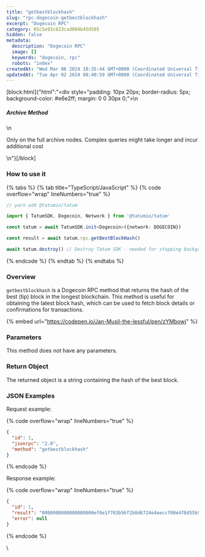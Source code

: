 ```yaml
---
title: "getbestblockhash"
slug: "rpc-dogecoin-getbestblockhash"
excerpt: "Dogecoin RPC"
category: 65c5e93c623cad004b45d505
hidden: false
metadata: 
  description: "Dogecoin RPC"
  image: []
  keywords: "dogecoin, rpc"
  robots: "index"
createdAt: "Wed Mar 06 2024 10:35:44 GMT+0000 (Coordinated Universal Time)"
updatedAt: "Tue Apr 02 2024 08:40:59 GMT+0000 (Coordinated Universal Time)"
---
```

[block:html]{"html":"<div style=\"padding: 10px 20px; border-radius: 5px; background-color: #e6e2ff; margin: 0 0 30px 0;\">\n  <h5>Archive Method</h5>\n  <p>Only on the full archive nodes. Complex queries might take longer and incur additional cost</p>\n</div>"}[/block]

### How to use it

{% tabs %}
{% tab title="TypeScript/JavaScript" %}
{% code overflow="wrap" lineNumbers="true" %}
```typescript
// yarn add @tatumio/tatum

import { TatumSDK, Dogecoin, Network } from '@tatumio/tatum'

const tatum = await TatumSDK.init<Dogecoin>({network: DOGECOIN})

const result = await tatum.rpc.getBestBlockHash()

await tatum.destroy() // Destroy Tatum SDK - needed for stopping background jobs
```
{% endcode %}
{% endtab %}
{% endtabs %}

### Overview

`getbestblockhash` is a Dogecoin RPC method that returns the hash of the best (tip) block in the longest blockchain. This method is useful for obtaining the latest block hash, which can be used to fetch block details or confirmations for transactions.

{% embed url="https://codepen.io/Jan-Musil-the-lessful/pen/zYMbowj" %}

### Parameters

This method does not have any parameters.

### Return Object

The returned object is a string containing the hash of the best block.

### JSON Examples

Request example:

{% code overflow="wrap" lineNumbers="true" %}
```json
{
  "id": 1,
  "jsonrpc": "2.0",
  "method": "getbestblockhash"
}
```
{% endcode %}

Response example:

{% code overflow="wrap" lineNumbers="true" %}
```json
{
  "id": 1,
  "result": "0000000000000000000ef0e1f703b56f2b0d6724e4eeccf00e4f8d55b9c3c3f6e",
  "error": null
}
```
{% endcode %}

\
